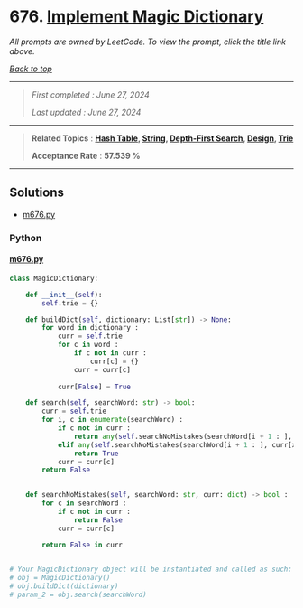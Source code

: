 # 676. [Implement Magic Dictionary](<https://leetcode.com/problems/implement-magic-dictionary>)

*All prompts are owned by LeetCode. To view the prompt, click the title link above.*

*[Back to top](<../README.md>)*

------

> *First completed : June 27, 2024*
>
> *Last updated : June 27, 2024*


------

> **Related Topics** : **[Hash Table](<by_topic/Hash Table.md>), [String](<by_topic/String.md>), [Depth-First Search](<by_topic/Depth-First Search.md>), [Design](<by_topic/Design.md>), [Trie](<by_topic/Trie.md>)**
>
> **Acceptance Rate** : **57.539 %**


------

## Solutions

- [m676.py](<../my-submissions/m676.py>)
### Python
#### [m676.py](<../my-submissions/m676.py>)
```Python
class MagicDictionary:

    def __init__(self):
        self.trie = {}

    def buildDict(self, dictionary: List[str]) -> None:
        for word in dictionary :
            curr = self.trie
            for c in word :
                if c not in curr :
                    curr[c] = {}
                curr = curr[c]
            
            curr[False] = True

    def search(self, searchWord: str) -> bool:
        curr = self.trie
        for i, c in enumerate(searchWord) :
            if c not in curr :
                return any(self.searchNoMistakes(searchWord[i + 1 : ], curr[x]) for x in curr if x)
            elif any(self.searchNoMistakes(searchWord[i + 1 : ], curr[x]) for x in curr if x and x != c) :
                return True
            curr = curr[c]
        return False
        

    def searchNoMistakes(self, searchWord: str, curr: dict) -> bool :
        for c in searchWord :
            if c not in curr :
                return False
            curr = curr[c]
        
        return False in curr


# Your MagicDictionary object will be instantiated and called as such:
# obj = MagicDictionary()
# obj.buildDict(dictionary)
# param_2 = obj.search(searchWord)
```

